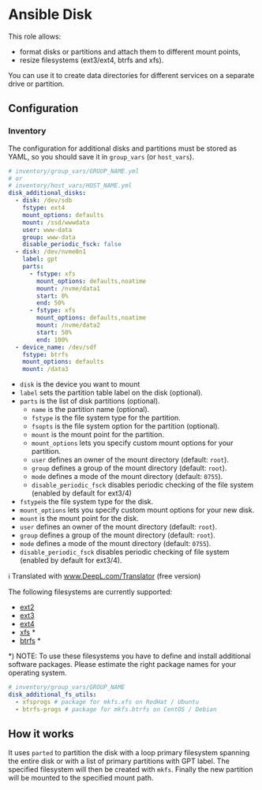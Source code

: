 # Ansible Disk

This role allows:

- format disks or partitions and attach them to different mount points,
- resize filesystems (ext3/ext4, btrfs and xfs).

You can use it to create data directories for different services on a separate drive or partition.

## Configuration

### Inventory

The configuration for additional disks and partitions must be stored as YAML, so you should save it in `group_vars` (or `host_vars`).

```yaml
# inventory/group_vars/GROUP_NAME.yml
# or
# inventory/host_vars/HOST_NAME.yml
disk_additional_disks:
  - disk: /dev/sdb
    fstype: ext4
    mount_options: defaults
    mount: /ssd/wwwdata
    user: www-data
    group: www-data
    disable_periodic_fsck: false
  - disk: /dev/nvme0n1
    label: gpt
    parts:
      - fstype: xfs
        mount_options: defaults,noatime
        mount: /nvme/data1
        start: 0%
        end: 50%
      - fstype: xfs
        mount_options: defaults,noatime
        mount: /nvme/data2
        start: 50%
        end: 100%
  - device_name: /dev/sdf
    fstype: btrfs
    mount_options: defaults
    mount: /data3
```

- `disk` is the device you want to mount
- `label` sets the partition table label on the disk (optional).
- `parts` is the list of disk partitions (optional).
  - `name` is the partition name (optional).
  - `fstype` is the file system type for the partition.
  - `fsopts` is the file system option for the partition (optional).
  - `mount` is the mount point for the partition.
  - `mount_options` lets you specify custom mount options for your partition.
  - `user` defines an owner of the mount directory (default: `root`).
  - `group` defines a group of the mount directory (default: `root`).
  - `mode` defines a mode of the mount directory (default: `0755`).
  - `disable_periodic_fsck` disables periodic checking of the file system (enabled by default for ext3/4)
- `fstype`is the file system type for the disk.
- `mount_options` lets you specify custom mount options for your new disk.
- `mount` is the mount point for the disk.
- `user` defines an owner of the mount directory (default: `root`).
- `group` defines a group of the mount directory (default: `root`).
- `mode` defines a mode of the mount directory (default: `0755`).
- `disable_periodic_fsck` disables periodic checking of file system (enabled by default for ext3/4).

ℹ Translated with www.DeepL.com/Translator (free version)

The following filesystems are currently supported:

- [ext2](http://en.wikipedia.org/wiki/Ext2)
- [ext3](http://en.wikipedia.org/wiki/Ext3)
- [ext4](http://en.wikipedia.org/wiki/Ext4)
- [xfs](http://en.wikipedia.org/wiki/XFS) \*
- [btrfs](http://en.wikipedia.org/wiki/BTRFS) \*

\*) NOTE: To use these filesystems you have to define and install additional software packages. Please estimate the right package names for your operating system.

```yaml
# inventory/group_vars/GROUP_NAME
disk_additional_fs_utils:
  - xfsprogs # package for mkfs.xfs on RedHat / Ubuntu
  - btrfs-progs # package for mkfs.btrfs on CentOS / Debian
```

## How it works

It uses `parted` to partition the disk with a loop primary filesystem spanning the entire disk or with a list of primary partitions with GPT label.
The specified filesystem will then be created with `mkfs`.
Finally the new partition will be mounted to the specified mount path.
